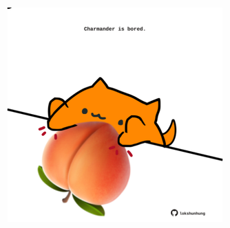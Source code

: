 <!-- built at 12/08/2025, 12:00:35 UTC -->
<p align="center">
  <img width="500" height="500" src="./ReadmeImage.svg">
</p>
